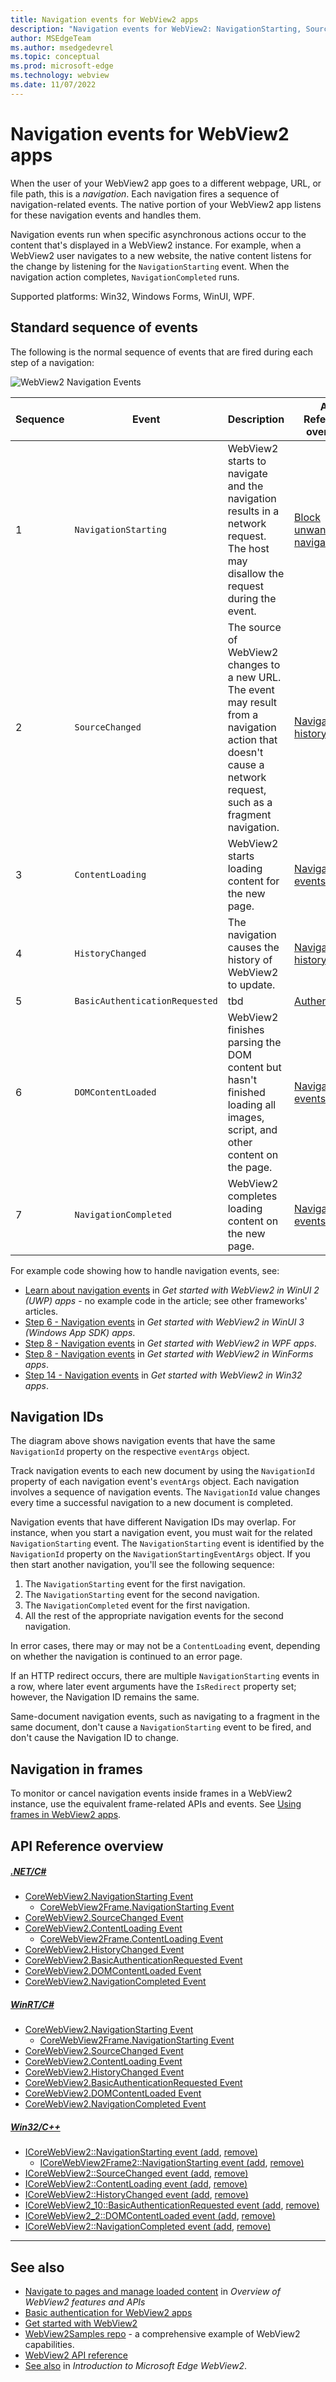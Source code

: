 ```yaml
---
title: Navigation events for WebView2 apps
description: "Navigation events for WebView2: NavigationStarting, SourceChanged, ContentLoading, HistoryChanged, DOMContentLoaded, and NavigationCompleted."
author: MSEdgeTeam
ms.author: msedgedevrel
ms.topic: conceptual
ms.prod: microsoft-edge
ms.technology: webview
ms.date: 11/07/2022
---
```

# Navigation events for WebView2 apps

When the user of your WebView2 app goes to a different webpage, URL, or file path, this is a _navigation_.  Each navigation fires a sequence of navigation-related events.  The native portion of your WebView2 app listens for these navigation events and handles them.

Navigation events run when specific asynchronous actions occur to the content that's displayed in a WebView2 instance.  For example, when a WebView2 user navigates to a new website, the native content listens for the change by listening for the `NavigationStarting` event.  When the navigation action completes, `NavigationCompleted` runs.


<!--
maintenance links (keep)
This, main page:
* [Navigation events for WebView2 apps](../concepts/navigation-events.md) - main copy; update it and then propagate/copy to these h2 sections:
Derivative copies of this page's content, or links to this page:
* [Get started with WebView2 in Win32 apps](../get-started/win32.md#step-12---navigation-events)
* [Get started with WebView2 in WinForms apps](../get-started/winforms.md#step-7---navigation-events)
* [Get started with WebView2 in WinUI 2 (UWP) apps](../get-started/winui2.md#step-7---navigation-events)
* [Get started with WebView2 in WinUI 3 (Windows App SDK) apps](../get-started/winui.md#step-7---navigation-events)
* [Get started with WebView2 in WPF apps](../get-started/wpf.md#step-6---navigation-events)
-->

Supported platforms: Win32, Windows Forms, WinUI, WPF.
<!-- todo: it would be more useful to list what's not supported -->


<!-- ====================================================================== -->
## Standard sequence of events

The following is the normal sequence of events that are fired during each step of a navigation:

![WebView2 Navigation Events](../media/navigation-graph.png)

| Sequence | Event | Description | API Reference overview |
|---|---|---|---|
| 1 | `NavigationStarting` |  WebView2 starts to navigate and the navigation results in a network request.  The host may disallow the request during the event. | [Block unwanted navigating](/microsoft-edge/webview2/concepts/overview-features-apis.md#block-unwanted-navigating) |
| 2 | `SourceChanged` |  The source of WebView2 changes to a new URL.<!--todo: clarify-->  The event may result from a navigation action that doesn't cause a network request, such as a fragment<!--todo: anchor?--> navigation. | [Navigation history](./overview-features-apis.md#navigation-history) |
| 3 | `ContentLoading` |  WebView2 starts loading content for the new page. | [Navigation events](./overview-features-apis.md) |
| 4 | `HistoryChanged` |  The navigation causes the history of WebView2 to update. | [Navigation history](./overview-features-apis.md) |
| 5 | `BasicAuthenticationRequested` |  tbd<!--todo--> | [Authentication](./overview-features-apis.md) |
| 6 | `DOMContentLoaded` |  WebView2 finishes parsing the DOM content but hasn't finished loading all images, script, and other content on the page. | [Navigation events](./overview-features-apis.md) |
| 7 | `NavigationCompleted` |  WebView2 completes loading content on the new page. | [Navigation events](./overview-features-apis.md) |

For example code showing how to handle navigation events, see:
* [Learn about navigation events](../get-started/winui2.md#learn-about-navigation-events) in _Get started with WebView2 in WinUI 2 (UWP) apps_ - no example code in the article; see other frameworks' articles.
* [Step 6 - Navigation events](../get-started/winui.md#step-6---navigation-events) in _Get started with WebView2 in WinUI 3 (Windows App SDK) apps_.
* [Step 8 - Navigation events](../get-started/wpf.md#step-8---navigation-events) in _Get started with WebView2 in WPF apps_.
* [Step 8 - Navigation events](../get-started/winforms.md#step-8---navigation-events) in _Get started with WebView2 in WinForms apps_.
* [Step 14 - Navigation events](../get-started/win32.md#step-14---navigation-events) in _Get started with WebView2 in Win32 apps_.


<!-- ====================================================================== -->
## Navigation IDs

The diagram above shows navigation events that have the same `NavigationId` property on the respective `eventArgs` object.

Track navigation events to each new document by using the `NavigationId` property of each navigation event's `eventArgs` object.  Each navigation involves a sequence of navigation events.  The `NavigationId` value changes every time a successful navigation to a new document is completed.

Navigation events that have different Navigation IDs may overlap.  For instance, when you start a navigation event, you must wait for the related `NavigationStarting` event.  The `NavigationStarting` event is identified by the `NavigationId` property on the `NavigationStartingEventArgs` object.  If you then start another navigation, you'll see the following sequence:
1. The `NavigationStarting` event for the first navigation.
1. The `NavigationStarting` event for the second navigation.
1. The `NavigationCompleted` event for the first navigation.
1. All the rest of the appropriate navigation events for the second navigation.

In error cases, there may or may not be a `ContentLoading` event, depending on whether the navigation is continued to an error page.

If an HTTP redirect occurs, there are multiple `NavigationStarting` events in a row, where later event arguments have the `IsRedirect` property set; however, the Navigation ID remains the same.

Same-document navigation events, such as navigating to a fragment in the same document, don't cause a `NavigationStarting` event to be fired, and don't cause the Navigation ID to change.


<!-- ====================================================================== -->
## Navigation in frames

To monitor or cancel navigation events inside frames in a WebView2 instance, use the equivalent frame-related APIs and events.  See [Using frames in WebView2 apps](./frames.md).


<!-- ====================================================================== -->
## API Reference overview

<!-- 
todo: the below list of links is arranged by sequence, unlike the "overview of APIs" article.  Copy into that article from here? 

Instead of manually building out a list of links below, it's easier to author & maintain links by improving Overview Of Apis and linking to there.  Get that cleaned up then copy/paste back to here, or link from here to there, or use import file.
-->

##### [.NET/C#](#tab/dotnetcsharp)

<!-- todo: finish adding Frame event -->

* [CoreWebView2.NavigationStarting Event](/dotnet/api/microsoft.web.webview2.core.corewebview2.navigationstarting)
   * [CoreWebView2Frame.NavigationStarting Event](/dotnet/api/microsoft.web.webview2.core.corewebview2frame.navigationstarting)
* [CoreWebView2.SourceChanged Event](/dotnet/api/microsoft.web.webview2.core.corewebview2.sourcechanged)
* [CoreWebView2.ContentLoading Event](/dotnet/api/microsoft.web.webview2.core.corewebview2.contentloading)
   * [CoreWebView2Frame.ContentLoading Event](/dotnet/api/microsoft.web.webview2.core.corewebview2frame.contentloading)
* [CoreWebView2.HistoryChanged Event](/dotnet/api/microsoft.web.webview2.core.corewebview2.historychanged)
* [CoreWebView2.BasicAuthenticationRequested Event](/dotnet/api/microsoft.web.webview2.core.corewebview2.basicauthenticationrequested)
* [CoreWebView2.DOMContentLoaded Event](/dotnet/api/microsoft.web.webview2.core.corewebview2.domcontentloaded)
* [CoreWebView2.NavigationCompleted Event](/dotnet/api/microsoft.web.webview2.core.corewebview2.navigationcompleted)

##### [WinRT/C#](#tab/winrtcsharp)

<!-- todo: finish adding Frame event -->

* [CoreWebView2.NavigationStarting Event](/microsoft-edge/webview2/reference/winrt/microsoft_web_webview2_core/corewebview2#navigationstarting)
   * [CoreWebView2Frame.NavigationStarting Event](/microsoft-edge/webview2/reference/winrt/microsoft_web_webview2_core/corewebview2frame#navigationstarting)
* [CoreWebView2.SourceChanged Event](/microsoft-edge/webview2/reference/winrt/microsoft_web_webview2_core/corewebview2#sourcechanged)
* [CoreWebView2.ContentLoading Event](/microsoft-edge/webview2/reference/winrt/microsoft_web_webview2_core/corewebview2#contentloading)
* [CoreWebView2.HistoryChanged Event](/microsoft-edge/webview2/reference/winrt/microsoft_web_webview2_core/corewebview2#historychanged)
* [CoreWebView2.BasicAuthenticationRequested Event](/microsoft-edge/webview2/reference/winrt/microsoft_web_webview2_core/corewebview2#basicauthenticationrequested)
* [CoreWebView2.DOMContentLoaded Event](/microsoft-edge/webview2/reference/winrt/microsoft_web_webview2_core/corewebview2#domcontentloaded)
* [CoreWebView2.NavigationCompleted Event](/microsoft-edge/webview2/reference/winrt/microsoft_web_webview2_core/corewebview2#navigationcompleted)

##### [Win32/C++](#tab/win32cpp)

<!-- todo: finish adding Frame event -->

* [ICoreWebView2::NavigationStarting event (add](/microsoft-edge/webview2/reference/win32/icorewebview2#add_navigationstarting), [remove)](/microsoft-edge/webview2/reference/win32/icorewebview2#remove_navigationstarting)
   * [ICoreWebView2Frame2::NavigationStarting event (add](/microsoft-edge/webview2/reference/win32/icorewebview2frame2#add_navigationstarting), [remove)](/microsoft-edge/webview2/reference/win32/icorewebview2frame2#remove_navigationstarting)
* [ICoreWebView2::SourceChanged event (add](/microsoft-edge/webview2/reference/win32/icorewebview2#add_sourcechanged), [remove)](/microsoft-edge/webview2/reference/win32/icorewebview2#remove_sourcechanged)
* [ICoreWebView2::ContentLoading event (add](/microsoft-edge/webview2/reference/win32/icorewebview2#add_contentloading), [remove)](/microsoft-edge/webview2/reference/win32/icorewebview2#remove_contentloading)
* [ICoreWebView2::HistoryChanged event (add](/microsoft-edge/webview2/reference/win32/icorewebview2#add_historychanged), [remove)](/microsoft-edge/webview2/reference/win32/icorewebview2#remove_historychanged)
* [ICoreWebView2_10::BasicAuthenticationRequested event (add](/microsoft-edge/webview2/reference/win32/icorewebview2_10#add_basicauthenticationrequested), [remove)](/microsoft-edge/webview2/reference/win32/icorewebview2_10#remove_basicauthenticationrequested)
* [ICoreWebView2_2::DOMContentLoaded event (add](/microsoft-edge/webview2/reference/win32/icorewebview2_2#add_domcontentloaded), [remove)](/microsoft-edge/webview2/reference/win32/icorewebview2_2#remove_domcontentloaded)
* [ICoreWebView2::NavigationCompleted event (add](/microsoft-edge/webview2/reference/win32/icorewebview2#add_navigationcompleted), [remove)](/microsoft-edge/webview2/reference/win32/icorewebview2#remove_navigationcompleted)

---


<!-- ====================================================================== -->
## See also

* [Navigate to pages and manage loaded content](./overview-features-apis.md#navigate-to-pages-and-manage-loaded-content) in _Overview of WebView2 features and APIs_
* [Basic authentication for WebView2 apps](./basic-authentication.md)
* [Get started with WebView2](../get-started/get-started.md)
* [WebView2Samples repo](https://github.com/MicrosoftEdge/WebView2Samples) - a comprehensive example of WebView2 capabilities.
* [WebView2 API reference](/dotnet/api/microsoft.web.webview2.wpf.webview2)
* [See also](../index.md#see-also) in _Introduction to Microsoft Edge WebView2_.
